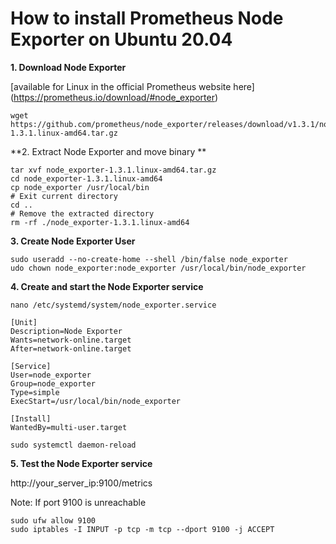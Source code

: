 # How to install Prometheus Node Exporter on Ubuntu 20.04

**1. Download Node Exporter**

[available for Linux in the official Prometheus website here] (https://prometheus.io/download/#node_exporter)

```
wget https://github.com/prometheus/node_exporter/releases/download/v1.3.1/node_exporter-1.3.1.linux-amd64.tar.gz
```

**2. Extract Node Exporter and move binary **

```
tar xvf node_exporter-1.3.1.linux-amd64.tar.gz
cd node_exporter-1.3.1.linux-amd64
cp node_exporter /usr/local/bin
# Exit current directory
cd ..
# Remove the extracted directory
rm -rf ./node_exporter-1.3.1.linux-amd64
```
  
**3. Create Node Exporter User**

```
sudo useradd --no-create-home --shell /bin/false node_exporter
udo chown node_exporter:node_exporter /usr/local/bin/node_exporter
```

**4. Create and start the Node Exporter service**

```
nano /etc/systemd/system/node_exporter.service

[Unit]
Description=Node Exporter
Wants=network-online.target
After=network-online.target

[Service]
User=node_exporter
Group=node_exporter
Type=simple
ExecStart=/usr/local/bin/node_exporter

[Install]
WantedBy=multi-user.target
```

```
sudo systemctl daemon-reload
```

**5. Test the Node Exporter service**

http://your_server_ip:9100/metrics

Note: If port 9100 is unreachable
```
sudo ufw allow 9100
sudo iptables -I INPUT -p tcp -m tcp --dport 9100 -j ACCEPT
```
